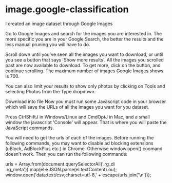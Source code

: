 # image.google-classification
I created an image dataset through Google Images


Go to Google Images and search for the images you are interested in. The more specific you are in your Google Search, the better the results and the less manual pruning you will have to do.

Scroll down until you've seen all the images you want to download, or until you see a button that says 'Show more results'. All the images you scrolled past are now available to download. To get more, click on the button, and continue scrolling. The maximum number of images Google Images shows is 700.



You can also limit your results to show only photos by clicking on Tools and selecting Photos from the Type dropdown.


Download into file
Now you must run some Javascript code in your browser which will save the URLs of all the images you want for you dataset.


Press CtrlShiftJ in Windows/Linux and CmdOptJ in Mac, and a small window the javascript 'Console' will appear. That is where you will paste the JavaScript commands.


You will need to get the urls of each of the images. Before running the following commands, you may want to disable ad blocking extensions (uBlock, AdBlockPlus etc.) in Chrome. Otherwise window.open() coomand doesn't work. Then you can run the following commands:

urls = Array.from(document.querySelectorAll('.rg_di .rg_meta')).map(el=>JSON.parse(el.textContent).ou);
window.open('data:text/csv;charset=utf-8,' + escape(urls.join('\n')));


